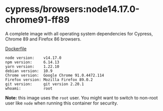 # cypress/browsers:node14.17.0-chrome91-ff89

A complete image with all operating system dependencies for Cypress, Chrome
89 and Firefox 86 browsers.

[Dockerfile](Dockerfile)

```text
node version:    v14.17.0
npm version:     6.14.13
yarn version:    1.22.10
debian version:  10.9
Chrome version:  Google Chrome 91.0.4472.114  
Firefox version: Mozilla Firefox 89.0.2
git version:     git version 2.20.1
whoami:          root
```

**Note:** this image uses the `root` user. You might want to switch to non-root
user like `node` when running this container for security.
